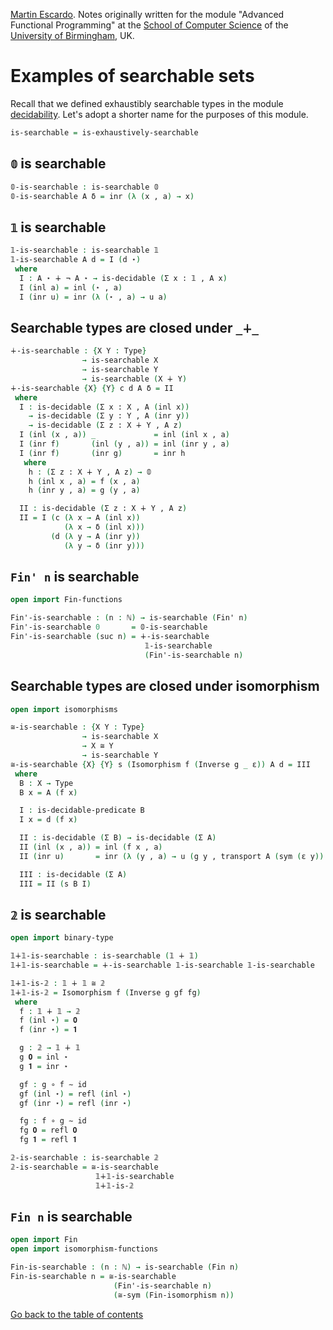 
[Martin Escardo](Https://www.Cs.Bham.Ac.Uk/~mhe/).
Notes originally written for the module "Advanced Functional Programming"
at the [School of Computer Science](https://www.birmingham.ac.uk/schools/computer-science/index.aspx) of the [University of Birmingham](https://www.birmingham.ac.uk/index.aspx), UK.


<!--
```agda
{-# OPTIONS --without-K --safe #-}

module searchability where

open import prelude
open import negation
open import decidability
```
-->
# Examples of searchable sets

Recall that we defined exhaustibly searchable types in the module [decidability](decidability.lagda.md). Let's adopt a shorter name for the purposes of this module.
```agda
is-searchable = is-exhaustively-searchable
```

## `𝟘` is searchable

```agda
𝟘-is-searchable : is-searchable 𝟘
𝟘-is-searchable A δ = inr (λ (x , a) → x)
```

## `𝟙` is searchable

```agda
𝟙-is-searchable : is-searchable 𝟙
𝟙-is-searchable A d = I (d ⋆)
 where
  I : A ⋆ ∔ ¬ A ⋆ → is-decidable (Σ x ꞉ 𝟙 , A x)
  I (inl a) = inl (⋆ , a)
  I (inr u) = inr (λ (⋆ , a) → u a)
```

## Searchable types are closed under `_∔_`

```agda
∔-is-searchable : {X Y : Type}
                → is-searchable X
                → is-searchable Y
                → is-searchable (X ∔ Y)
∔-is-searchable {X} {Y} c d A δ = II
 where
  I : is-decidable (Σ x ꞉ X , A (inl x))
    → is-decidable (Σ y ꞉ Y , A (inr y))
    → is-decidable (Σ z ꞉ X ∔ Y , A z)
  I (inl (x , a)) _             = inl (inl x , a)
  I (inr f)       (inl (y , a)) = inl (inr y , a)
  I (inr f)       (inr g)       = inr h
   where
    h : (Σ z ꞉ X ∔ Y , A z) → 𝟘
    h (inl x , a) = f (x , a)
    h (inr y , a) = g (y , a)

  II : is-decidable (Σ z ꞉ X ∔ Y , A z)
  II = I (c (λ x → A (inl x))
            (λ x → δ (inl x)))
         (d (λ y → A (inr y))
            (λ y → δ (inr y)))
```

## `Fin' n` is searchable

```agda
open import Fin-functions

Fin'-is-searchable : (n : ℕ) → is-searchable (Fin' n)
Fin'-is-searchable 0       = 𝟘-is-searchable
Fin'-is-searchable (suc n) = ∔-is-searchable
                              𝟙-is-searchable
                              (Fin'-is-searchable n)
```

## Searchable types are closed under isomorphism

```agda
open import isomorphisms

≅-is-searchable : {X Y : Type}
                → is-searchable X
                → X ≅ Y
                → is-searchable Y
≅-is-searchable {X} {Y} s (Isomorphism f (Inverse g _ ε)) A d = III
 where
  B : X → Type
  B x = A (f x)

  I : is-decidable-predicate B
  I x = d (f x)

  II : is-decidable (Σ B) → is-decidable (Σ A)
  II (inl (x , a)) = inl (f x , a)
  II (inr u)       = inr (λ (y , a) → u (g y , transport A (sym (ε y)) a))

  III : is-decidable (Σ A)
  III = II (s B I)
```

## `𝟚` is searchable

```agda
open import binary-type

𝟙∔𝟙-is-searchable : is-searchable (𝟙 ∔ 𝟙)
𝟙∔𝟙-is-searchable = ∔-is-searchable 𝟙-is-searchable 𝟙-is-searchable

𝟙∔𝟙-is-𝟚 : 𝟙 ∔ 𝟙 ≅ 𝟚
𝟙∔𝟙-is-𝟚 = Isomorphism f (Inverse g gf fg)
 where
  f : 𝟙 ∔ 𝟙 → 𝟚
  f (inl ⋆) = 𝟎
  f (inr ⋆) = 𝟏

  g : 𝟚 → 𝟙 ∔ 𝟙
  g 𝟎 = inl ⋆
  g 𝟏 = inr ⋆

  gf : g ∘ f ∼ id
  gf (inl ⋆) = refl (inl ⋆)
  gf (inr ⋆) = refl (inr ⋆)

  fg : f ∘ g ∼ id
  fg 𝟎 = refl 𝟎
  fg 𝟏 = refl 𝟏

𝟚-is-searchable : is-searchable 𝟚
𝟚-is-searchable = ≅-is-searchable
                   𝟙∔𝟙-is-searchable
                   𝟙∔𝟙-is-𝟚
```

## `Fin n` is searchable

```agda
open import Fin
open import isomorphism-functions

Fin-is-searchable : (n : ℕ) → is-searchable (Fin n)
Fin-is-searchable n = ≅-is-searchable
                       (Fin'-is-searchable n)
                       (≅-sym (Fin-isomorphism n))
```

[Go back to the table of contents](https://martinescardo.github.io/HoTTEST-Summer-School/)
